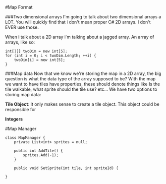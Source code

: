 #Map Format

###Two dimensional arrays
I'm going to talk about two dimensional arrays a LOT. You will quickly find that i don't mean proper C# 2D arrays. I don't EVER use those. 

When i talk about a 2D array i'm talking about a jagged array. An array of arrays, like so:

```
int[][] twoDim = new int[5];
for (int i = 0; i < twoDim.Length; ++i) {
    twoDim[i] = new int[5];
}
```

###Map data
Now that we know we're storing the map in a 2D array, the big question is what the data type of the array supposed to be? With the map we want to have tiles have properties, these should denote things like Is the tile walkable, what sprite should the tile use? etc... We have two options to storing map data:

**Tile Object**: It only makes sense to create a tile object. This object could be responsible for 


**Integers**


#Map Manager

```
class MapManager {
    private List<int> sprites = null;
    
    public int AddTile() {
        sprites.Add(-1);
    }
    
    public void SetSprite(int tile, int spriteId) {
    
}
```